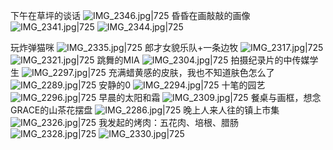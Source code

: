 下午在草坪的谈话
![IMG_2346.jpg|725](https://fenixhuang-1302994934.cos.ap-shanghai.myqcloud.com/qingyangxin/IMG_2346.jpg)
昏昏在画敲敲的画像
![IMG_2341.jpg|725](https://fenixhuang-1302994934.cos.ap-shanghai.myqcloud.com/qingyangxin/IMG_2341.jpg)
![IMG_2344.jpg|725](https://fenixhuang-1302994934.cos.ap-shanghai.myqcloud.com/qingyangxin/IMG_2344.jpg)

玩炸弹猫咪
![IMG_2335.jpg|725](https://fenixhuang-1302994934.cos.ap-shanghai.myqcloud.com/qingyangxin/IMG_2335.jpg)
郎才女貌乐队+一条边牧
![IMG_2317.jpg|725](https://fenixhuang-1302994934.cos.ap-shanghai.myqcloud.com/qingyangxin/IMG_2317.jpg)
![IMG_2321.jpg|725](https://fenixhuang-1302994934.cos.ap-shanghai.myqcloud.com/qingyangxin/IMG_2321.jpg)
跳舞的MIA
![IMG_2304.jpg|725](https://fenixhuang-1302994934.cos.ap-shanghai.myqcloud.com/qingyangxin/IMG_2304.jpg)
拍摄纪录片的中传媒学生
![IMG_2297.jpg|725](https://fenixhuang-1302994934.cos.ap-shanghai.myqcloud.com/qingyangxin/IMG_2297.jpg)
充满蜡黄感的皮肤，我也不知道肤色怎么了
![IMG_2289.jpg|725](https://fenixhuang-1302994934.cos.ap-shanghai.myqcloud.com/qingyangxin/IMG_2289.jpg)
安静的0
![IMG_2294.jpg|725](https://fenixhuang-1302994934.cos.ap-shanghai.myqcloud.com/qingyangxin/IMG_2294.jpg)
十笔的园艺
![IMG_2296.jpg|725](https://fenixhuang-1302994934.cos.ap-shanghai.myqcloud.com/qingyangxin/IMG_2296.jpg)
早晨的太阳和霜
![IMG_2309.jpg|725](https://fenixhuang-1302994934.cos.ap-shanghai.myqcloud.com/qingyangxin/IMG_2309.jpg)
餐桌与画框，想念GRACE的山茶花摆盘
![IMG_2286.jpg|725](https://fenixhuang-1302994934.cos.ap-shanghai.myqcloud.com/qingyangxin/IMG_2286.jpg)
晚上人来人往的镇上市集
![IMG_2326.jpg|725](https://fenixhuang-1302994934.cos.ap-shanghai.myqcloud.com/qingyangxin/IMG_2326.jpg)
我发起的烤肉：五花肉、培根、腊肠
![IMG_2328.jpg|725](https://fenixhuang-1302994934.cos.ap-shanghai.myqcloud.com/qingyangxin/IMG_2328.jpg)
![IMG_2330.jpg|725](https://fenixhuang-1302994934.cos.ap-shanghai.myqcloud.com/qingyangxin/IMG_2330.jpg)
